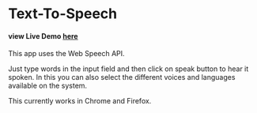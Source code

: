 # Text-To-Speech

#### view Live Demo [here](https://kuljeet-123.github.io/Text-to-speech/)

 This app uses the Web Speech API.

 Just type words in the input field and then click on speak button to hear it spoken. In this you can also select the different voices and languages available on the system.

This currently works in Chrome and Firefox.